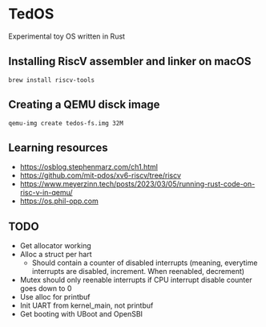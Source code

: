 # TedOS

Experimental toy OS written in Rust

## Installing RiscV assembler and linker on macOS

`brew install riscv-tools`

## Creating a QEMU disck image

`qemu-img create tedos-fs.img 32M`

## Learning resources
  - https://osblog.stephenmarz.com/ch1.html
  - https://github.com/mit-pdos/xv6-riscv/tree/riscv
  - https://www.meyerzinn.tech/posts/2023/03/05/running-rust-code-on-risc-v-in-qemu/
  - https://os.phil-opp.com

## TODO

* Get allocator working
* Alloc a struct per hart
  - Should contain a counter of disabled interrupts (meaning, everytime interrupts are disabled, increment. When reenabled, decrement)
* Mutex should only reenable interrupts if CPU interrupt disable counter goes down to 0
* Use alloc for printbuf
* Init UART from kernel_main, not printbuf
* Get booting with UBoot and OpenSBI
